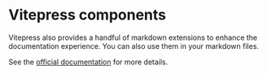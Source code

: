 # Vitepress components

Vitepress also provides a handful of markdown extensions to enhance the documentation experience. You can also use them in your markdown files.

See the [official documentation](https://vitepress.dev/guide/markdown) for more details.
